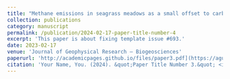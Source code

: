 ```yaml
---
title: "Methane emissions in seagrass meadows as a small offset to carbon sequestration"
collection: publications
category: manuscript
permalink: /publication/2024-02-17-paper-title-number-4
excerpt: 'This paper is about fixing template issue #693.'
date: 2023-02-17
venue: 'Journal of Geophysical Research – Biogeosciences'
paperurl: 'http://academicpages.github.io/files/paper3.pdf](https://agupubs.onlinelibrary.wiley.com/doi/full/10.1029/2022JG007295'
citation: 'Your Name, You. (2024). &quot;Paper Title Number 3.&quot; <i>GitHub Journal of Bugs</i>. 1(3).'
---
```

